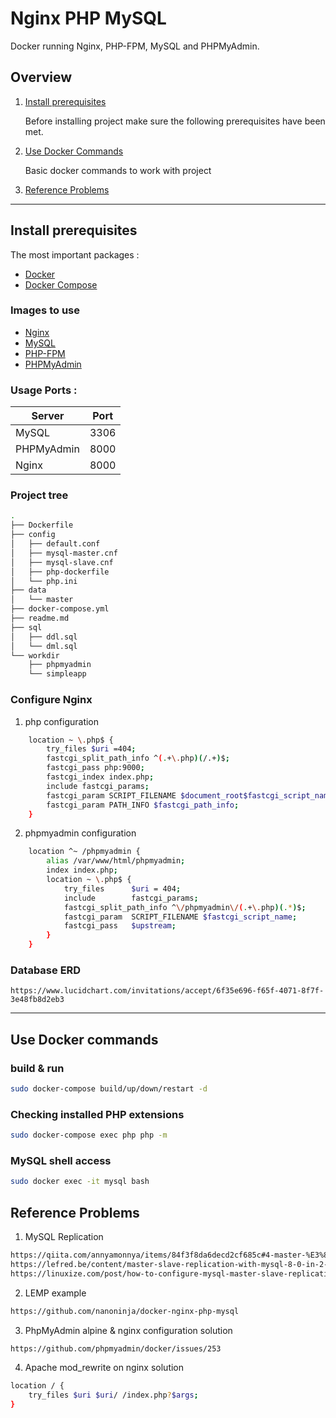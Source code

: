 # Nginx PHP MySQL

Docker running Nginx, PHP-FPM, MySQL and PHPMyAdmin.


## Overview

1. [Install prerequisites](#install-prerequisites)

    Before installing project make sure the following prerequisites have been met.

2. [Use Docker Commands](#use-docker-commands)

    Basic docker commands to work with project

3. [Reference Problems](#reference-problems)

___

## Install prerequisites

The most important packages :

* [Docker](https://docs.docker.com/engine/installation/)
* [Docker Compose](https://docs.docker.com/compose/install/)

### Images to use

* [Nginx](https://hub.docker.com/_/nginx/)
* [MySQL](https://hub.docker.com/_/mysql/)
* [PHP-FPM](https://hub.docker.com/r/nanoninja/php-fpm/)
* [PHPMyAdmin](https://hub.docker.com/r/phpmyadmin/phpmyadmin/)

### Usage Ports :

| Server     | Port |
|------------|------|
| MySQL      | 3306 |
| PHPMyAdmin | 8000 |
| Nginx      | 8000 |

### Project tree

```sh
.
├── Dockerfile
├── config
│   ├── default.conf
│   ├── mysql-master.cnf
│   ├── mysql-slave.cnf
│   ├── php-dockerfile
│   └── php.ini
├── data
│   └── master
├── docker-compose.yml
├── readme.md
├── sql
│   ├── ddl.sql
│   └── dml.sql
└── workdir
    ├── phpmyadmin
    └── simpleapp

```

### Configure Nginx 

1. php configuration
```sh
    location ~ \.php$ {
        try_files $uri =404;
        fastcgi_split_path_info ^(.+\.php)(/.+)$;
        fastcgi_pass php:9000;
        fastcgi_index index.php;
        include fastcgi_params;
        fastcgi_param SCRIPT_FILENAME $document_root$fastcgi_script_name;
        fastcgi_param PATH_INFO $fastcgi_path_info;
    }
```

2. phpmyadmin configuration
```sh
    location ^~ /phpmyadmin {
        alias /var/www/html/phpmyadmin;
        index index.php;
        location ~ \.php$ {
            try_files      $uri = 404;
            include        fastcgi_params;
            fastcgi_split_path_info ^\/phpmyadmin\/(.+\.php)(.*)$;
            fastcgi_param  SCRIPT_FILENAME $fastcgi_script_name;
            fastcgi_pass   $upstream;
        }
    }
```

### Database ERD
```
https://www.lucidchart.com/invitations/accept/6f35e696-f65f-4071-8f7f-3e48fb8d2eb3
```

___


## Use Docker commands

### build & run

```sh
sudo docker-compose build/up/down/restart -d
```

### Checking installed PHP extensions

```sh
sudo docker-compose exec php php -m
```

### MySQL shell access

```sh
sudo docker exec -it mysql bash
```


## Reference Problems

1. MySQL Replication

```sh
https://qiita.com/annyamonnya/items/84f3f8da6decd2cf685c#4-master-%E3%81%A7-dump-%E3%82%92%E3%81%A8%E3%82%8B
https://lefred.be/content/master-slave-replication-with-mysql-8-0-in-2-mins/
https://linuxize.com/post/how-to-configure-mysql-master-slave-replication-on-centos-7/
```

2. LEMP example

```sh
https://github.com/nanoninja/docker-nginx-php-mysql
```

3. PhpMyAdmin alpine & nginx configuration solution

```sh
https://github.com/phpmyadmin/docker/issues/253
```

4. Apache mod_rewrite on nginx solution

```sh
location / {
    try_files $uri $uri/ /index.php?$args;
}
```